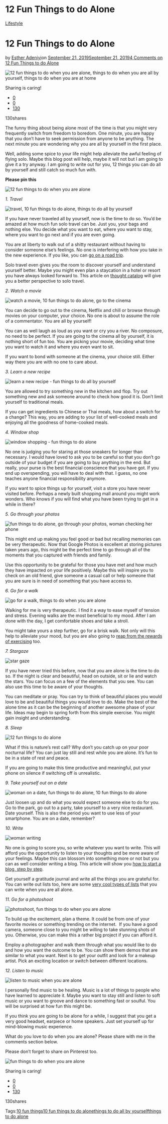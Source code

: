 # 12 Fun Things to do Alone

[Lifestyle](https://estheradeniyi.com/category/lifestyle/)
# 12 Fun Things to do Alone

by [Esther Adeniyi](https://estheradeniyi.com/author/esther-adeniyi/)on [September 21, 2019September 21, 2019](https://estheradeniyi.com/fun-things-to-do-alone/)[4 Comments on 12 Fun Things to do Alone](https://estheradeniyi.com/fun-things-to-do-alone/#comments)

![12 fun things to do when you are alone, things to do when you are all by yourself, things to do when you are at home](https://estheradeniyi.com/wp-content/uploads/2019/09/fun-things-to-do-alone-800x540.png)

Sharing is caring!

- [0](https://www.facebook.com/sharer/sharer.php?u=https%3A%2F%2Festheradeniyi.com%2Ffun-things-to-do-alone%2F&amp;t=12%20Fun%20Things%20to%20do%20Alone)
- [0](https://twitter.com/intent/tweet?text=12%20Fun%20Things%20to%20do%20Alone&amp;url=https%3A%2F%2Festheradeniyi.com%2Ffun-things-to-do-alone%2F)
- [130](#)

130shares

The funny thing about being alone most of the time is that you might very frequently switch from freedom to boredom. One minute, you are happy that you don&#x2019;t have to seek permission from anyone to be anything. The next minute you are wondering why you are all by yourself in the first place.

Well, adding some spice to your life might help alleviate the awful feeling of flying solo. Maybe this blog post will help, maybe it will not but I am going to give it a try anyway. I am going to write out for you, 12 things you can do all by yourself and still catch so much fun with.

**Please pin this**

![12 fun things to do when you are alone](images\12-FUN-THINGS-TO-DO-WHEN-YOU-ARE-ALONE.png)

*1. Travel*

![travel, 10 fun things to do alone, things to do all by yourself](images\pexels-photo-2169096.jpg)

If you have never traveled all by yourself, now is the time to do so. You&#x2019;d be amazed at how much fun solo travel can be. Just you, your bags and nothing else. You decide what you want to eat, where you want to stay, where you want to go next and if you are even going.

You are at liberty to walk out of a shitty restaurant without having to consider someone else&#x2019;s feelings. No one is interfering with how you take in the new experience. If you like, you can [go on a road trip](https://estheradeniyi.com/road-travel-within-nigeria/).&#xA0;

Solo travel even gives you the room to discover yourself and understand yourself better. Maybe you might even plan a staycation in a hotel or resort you have always looked forward to. This article on [thought catalog](https://thoughtcatalog.com/chantell-glenville/2016/10/solo-travel-the-benefits-of-traveling-alone/) will give you a better perspective to solo travel.

*2. Watch a movie*

![watch a movie, 10 fun things to do alone, go to the cinema](images\go-to-the-cinema-fun-things-to-do-alone.jpeg)

You can decide to go out to the cinema, Netflix and chill or browse through movies on your computer, your choice. No one is about to assume the role of a commentator. You are all by yourself!

You can as well laugh as loud as you want or cry you a river. No composure, no need to be perfect. If you are going to the cinema all by yourself, it is nothing short of fun too. You are picking your movie, deciding what time you want to watch it and where you even want to sit.

If you want to bond with someone at the cinema, your choice still. Either way there you are with no one to care about.

*3. Learn a new recipe*

![learn a new recipe - fun things to do all by yourself](images\learn-a-new-recipe-fun-things-to-do-all-by-yourself.jpeg)

You are allowed to try something new in the kitchen and flop. Try out something new and ask someone around to check how good it is. Don&#x2019;t limit yourself to traditional meals.

If you can get ingredients to Chinese or Thai meals, how about a switch for a change? This way, you are adding to your list of well-cooked meals and enjoying all the goodness of home-cooked meals.

*4. Window shop*

![window shopping - fun things to do alone](images\window-shopping-fun-things-to-do-alone.jpeg)

No one is judging you for staring at those sneakers for longer than necessary. I would have loved to ask you to be careful so that you don&#x2019;t go outside of your budget if you are going to buy anything in the end. But really, your purse is the best financial conscience that you have got. If you end up overspending, you will have to deal with that. I guess, no one teaches anyone financial responsibility anymore.

If you want to spice things up for yourself, visit a store you have never visited before. Perhaps a newly built shopping mall around you might work wonders. Who knows if you will find what you have been trying to get in a while in there?

*5. Go through your photos*

![fun things to do alone, go through your photos, woman checking her phone](images\attractive-beautiful-braided-hair-2587462.jpg)

This might end up making you feel good or bad but recalling memories can be very therapeutic. Now that Google Photos is excellent at storing pictures taken years ago, this might be the perfect time to go through all of the moments that you captured with friends and family.

Use this opportunity to be grateful for those you have met and how much they have impacted on your life positively. Maybe this will inspire you to check on an old friend, give someone a casual call or help someone that you are sure is in need of something that you have access to.

*6. Go for a walk*

![go for a walk, things to do when you are alone](images\woman-walking-things-to-do-alone.jpeg)

Walking for me is very therapeutic. I find it a way to ease myself of tension and stress. Evening walks are the most beneficial to my mood. After I am done with the day, I get comfortable shoes and take a stroll.

You might take yours a step further, go for a brisk walk. Not only will this help to alleviate your mood, but you are also going to [reap from the rewards of exercising](https://estheradeniyi.com/benefits-of-exercise-asides-weight-loss/) too.

*7. Stargaze*

![star gaze](images\watching-the-stars.jpeg)

If you have never tried this before, now that you are alone is the time to do so. If the night is clear and beautiful, head on outside, sit or lie and watch the stars. You can focus on a few of the elements that you see. You can also use this time to be aware of your thoughts.

You can meditate or pray. You can try to think of beautiful places you would love to be and beautiful things you would love to do. Make the best of the alone time as it can be the beginning of another awesome phase of your life. Ideas may begin to spring forth from this simple exercise. You might gain insight and understanding.

*8. Sleep*

![12 fun things to do alone](images\sleep.jpeg)

What if this is nature&#x2019;s rest call? Why don&#x2019;t you catch up on your poor nocturnal life? You can just lay still and rest while you are alone. It&#x2019;s fun to be in a state of rest and peace.

If you are going to make this time productive and meaningful, put your phone on silence if switching off is unrealistic.

*9. Take yourself out on a date*

![woman on a date, fun things to do alone, 10 fun things to do alone](images\afro-beautiful-enjoyment-2701570.jpg)

Just loosen up and do what you would expect someone else to do for you. Go to the park, go out to a party, take yourself to a very nice restaurant. Date yourself. This is also the period you want to use less of your smartphone. You are on a date, remember?

*10. Write*

![woman writing](images\woman-writing.jpg)

No one is going to score you, so write whatever you want to write. This will afford you the opportunity to listen to your thoughts and be more aware of your feelings. Maybe this can blossom into something more or not but you can as well consider writing a blog. This article will show you [how to start a blog, step by step](https://estheradeniyi.com/the-15-point-checklist-to-start-a-blog-in-2019/).

Get yourself a gratitude journal and write all the things you are grateful for. You can write out lists too, here are some [very cool types of lists](https://estheradeniyi.com/lists-to-make-when-life-gets-really-overwhelming/) that you can write when you are all alone.

*11. Go for a photoshoot*

![photoshoot, fun things to do when you are alone](images\photoshoot-things-to-do-alone.jpeg)

To build up the excitement, plan a theme. It could be from one of your favorite movies or something trending on the internet.&#xA0; If you have a good camera, someone close to you might be willing to take stunning shots of you. Otherwise, you can make this a rather big project if you can afford it.&#xA0;

Employ a photographer and walk them through what you would like to do and how you want the outcome to be. You can show them demos that are similar to what you want. Next is to get your outfit and look for a makeup artist. Pick an exciting location or switch between different locations.&#xA0;

*12. Listen to music*

![listen to music when you are alone](images\listen-to-music.jpeg)

I personally find music to be healing. Music is a lot of things to people who have learned to appreciate it. Maybe you want to stay still and listen to soft music or you want to groove and dance to something fast or soulful. You will be surprised at how fun this might be.

If you think you are going to be alone for a while, I suggest that you get a very good headset, earpiece or home speakers. Just set yourself up for mind-blowing music experience.&#xA0;

What do you love to do when you are alone? Please share with me in the comments section below.

Please don&#x2019;t forget to share on Pinterest too.

![fun things to do when you are alone](images\10-FUN-THINGS-TO-DO-WHEN-YOU-ARE-ALONE.png)

Sharing is caring!

- [0](https://www.facebook.com/sharer/sharer.php?u=https%3A%2F%2Festheradeniyi.com%2Ffun-things-to-do-alone%2F&amp;t=12%20Fun%20Things%20to%20do%20Alone)
- [0](https://twitter.com/intent/tweet?text=12%20Fun%20Things%20to%20do%20Alone&amp;url=https%3A%2F%2Festheradeniyi.com%2Ffun-things-to-do-alone%2F)
- [130](#)

130shares

Tags:[10 fun things](https://estheradeniyi.com/tag/10-fun-things/)[10 fun things to do alone](https://estheradeniyi.com/tag/10-fun-things-to-do-alone/)[things to do all by yourself](https://estheradeniyi.com/tag/things-to-do-all-by-yourself/)[things to do alone](https://estheradeniyi.com/tag/things-to-do-alone/)